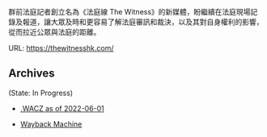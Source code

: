 
群前法庭記者創立名為《法庭線 The Witness》的新媒體，盼繼續在法庭現場記錄及報道，讓大眾及時和更容易了解法庭審訊和裁決，以及其對自身權利的影響，從而拉近公眾與法庭的距離。

URL: https://thewitnesshk.com/

## Archives
(State: In Progress)

- [.WACZ as of 2022-06-01](https://bafybeid5536v3l6j7rkcksn2zamke2dpqojr7fzlr5ryrrniff36w6ncfm.ipfs.dweb.link/fixtures/thewitness-05_31_2022.wacz)

- [Wayback Machine](https://web.archive.org/web/*/https://thewitnesshk.com/)